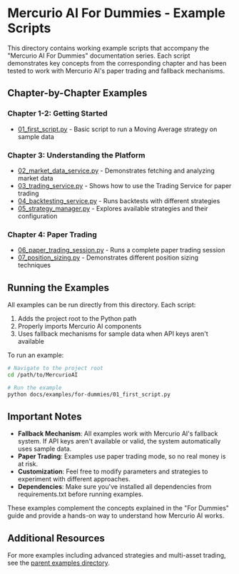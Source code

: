 # Mercurio AI For Dummies - Example Scripts

This directory contains working example scripts that accompany the "Mercurio AI For Dummies" documentation series. Each script demonstrates key concepts from the corresponding chapter and has been tested to work with Mercurio AI's paper trading and fallback mechanisms.

## Chapter-by-Chapter Examples

### Chapter 1-2: Getting Started
- [01_first_script.py](01_first_script.py) - Basic script to run a Moving Average strategy on sample data

### Chapter 3: Understanding the Platform
- [02_market_data_service.py](02_market_data_service.py) - Demonstrates fetching and analyzing market data
- [03_trading_service.py](03_trading_service.py) - Shows how to use the Trading Service for paper trading
- [04_backtesting_service.py](04_backtesting_service.py) - Runs backtests with different strategies
- [05_strategy_manager.py](05_strategy_manager.py) - Explores available strategies and their configuration

### Chapter 4: Paper Trading
- [06_paper_trading_session.py](06_paper_trading_session.py) - Runs a complete paper trading session
- [07_position_sizing.py](07_position_sizing.py) - Demonstrates different position sizing techniques

## Running the Examples

All examples can be run directly from this directory. Each script:

1. Adds the project root to the Python path
2. Properly imports Mercurio AI components
3. Uses fallback mechanisms for sample data when API keys aren't available

To run an example:

```bash
# Navigate to the project root
cd /path/to/MercurioAI

# Run the example
python docs/examples/for-dummies/01_first_script.py
```

## Important Notes

- **Fallback Mechanism**: All examples work with Mercurio AI's fallback system. If API keys aren't available or valid, the system automatically uses sample data.
- **Paper Trading**: Examples use paper trading mode, so no real money is at risk.
- **Customization**: Feel free to modify parameters and strategies to experiment with different approaches.
- **Dependencies**: Make sure you've installed all dependencies from requirements.txt before running examples.

These examples complement the concepts explained in the "For Dummies" guide and provide a hands-on way to understand how Mercurio AI works.

## Additional Resources

For more examples including advanced strategies and multi-asset trading, see the [parent examples directory](../).
